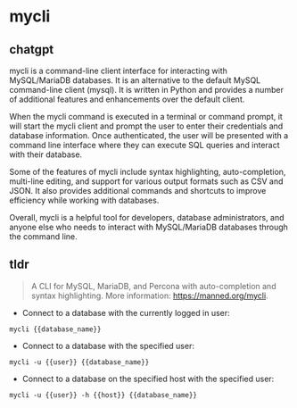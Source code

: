 # mycli 
## chatgpt 
mycli is a command-line client interface for interacting with MySQL/MariaDB databases. It is an alternative to the default MySQL command-line client (mysql). It is written in Python and provides a number of additional features and enhancements over the default client.

When the mycli command is executed in a terminal or command prompt, it will start the mycli client and prompt the user to enter their credentials and database information. Once authenticated, the user will be presented with a command line interface where they can execute SQL queries and interact with their database.

Some of the features of mycli include syntax highlighting, auto-completion, multi-line editing, and support for various output formats such as CSV and JSON. It also provides additional commands and shortcuts to improve efficiency while working with databases.

Overall, mycli is a helpful tool for developers, database administrators, and anyone else who needs to interact with MySQL/MariaDB databases through the command line. 

## tldr 
 
> A CLI for MySQL, MariaDB, and Percona with auto-completion and syntax highlighting.
> More information: <https://manned.org/mycli>.

- Connect to a database with the currently logged in user:

`mycli {{database_name}}`

- Connect to a database with the specified user:

`mycli -u {{user}} {{database_name}}`

- Connect to a database on the specified host with the specified user:

`mycli -u {{user}} -h {{host}} {{database_name}}`
